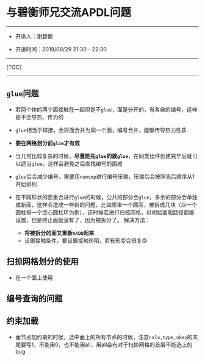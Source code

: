 # 与碧衡师兄交流APDL问题

---

* 开讲人：谢碧衡

* 开讲时间：2019/08/29 21:30 - 22:30

---

[TOC]

---

## `glue`问题

* 若两个体的两个面接触在一起但是不`glue`，面是分开的，有各自的编号，这样是不会导热、传力的

* `glue`相当于焊接，会将面合并为同一个面，编号合并，能够传导热力性质
  
* **要在网格划分前`glue`才有效**
  
* 当几何比较复杂的时候，**尽量能先`glue`的就`glue`**，在同类组件创建完毕后就可以适当`glue`，这样会避免之后查找编号的困难
  
* `glue`后会减少编号，需要用`numcmp`进行编号压缩，压缩后会按照先后顺序从1开始排列

* 在不同形状的面重合进行`glue`的时候，公共的部分会`glue`，多余的部分会单独成新面，这样会造成一些新的问题，比如原来一个圆面，被拆成几块（以一个圆柱搭一个空心圆柱环为例），这时候若进行扫掠网格，以初始面和路径都能设置，但是终止面就没有了，因为被拆分了。
  解决方法：
  * **将被拆分的面又重新`AADD`起来**
  * 设置接触条件，要设置接触热阻，若有形变会很复杂

## 扫掠网格划分的使用

* 在一个面上使用

## 编号查询的问题

## 约束加载

* 面节点加约束的时候，选中面上的所有节点的时候，注意`nsla,type,nkey`的末尾要写1，不能用0，也不能用all，用all会有对于扫掠网格的首层不能选上的bug
